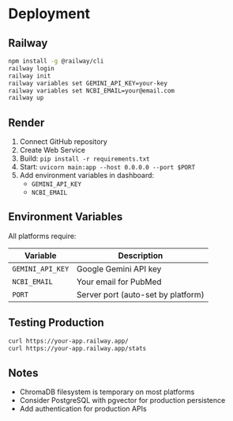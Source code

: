 # Deployment

## Railway

```bash
npm install -g @railway/cli
railway login
railway init
railway variables set GEMINI_API_KEY=your-key
railway variables set NCBI_EMAIL=your@email.com
railway up
```

## Render

1. Connect GitHub repository
2. Create Web Service
3. Build: `pip install -r requirements.txt`
4. Start: `uvicorn main:app --host 0.0.0.0 --port $PORT`
5. Add environment variables in dashboard:
   - `GEMINI_API_KEY`
   - `NCBI_EMAIL`

## Environment Variables

All platforms require:

| Variable | Description |
|----------|-------------|
| `GEMINI_API_KEY` | Google Gemini API key |
| `NCBI_EMAIL` | Your email for PubMed |
| `PORT` | Server port (auto-set by platform) |

## Testing Production

```bash
curl https://your-app.railway.app/
curl https://your-app.railway.app/stats
```

## Notes

- ChromaDB filesystem is temporary on most platforms
- Consider PostgreSQL with pgvector for production persistence
- Add authentication for production APIs
